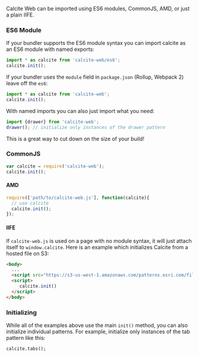 Calcite Web can be imported using ES6 modules, CommonJS, AMD, or just a plain IIFE.

### ES6 Module

If your bundler supports the ES6 module syntax you can import calcite as an ES6 module with named exports:

```js
import * as calcite from 'calcite-web/es6';
calcite.init();
```

If your bundler uses the `module` field in `package.json` (Rollup, Webpack 2) leave off the `es6`:

```js
import * as calcite from 'calcite-web';
calcite.init();
```

With named imports you can also just import what you need:

```js
import {drawer} from 'calcite-web';
drawer(); // initialize only instances of the drawer pattern
```

This is a great way to cut down on the size of your build!

### CommonJS

```js
var calcite = require('calcite-web');
calcite.init();
```

#### AMD

```js
require(['path/to/calcite-web.js'], function(calcite){
  // use calcite
  calcite.init();
});
```

#### IIFE

If `calcite-web.js` is used on a page with no module syntax, it will just attach itself to `window.calcite`. Here is an example which initializes Calcite from a hosted file on S3:

```html
<body>
  ...
  <script src="https://s3-us-west-1.amazonaws.com/patterns.esri.com/files/calcite-web/{{data.pkg.version}}/js/calcite-web.min.js"></script>
  <script>
     calcite.init()
  </script>
</body>
```

### Initializing

While all of the examples above use the main `init()` method, you can also initialize individual patterns. For example, initialize only instances of the tab pattern like this:

```
calcite.tabs();
```

